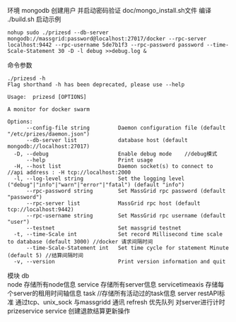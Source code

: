 环境 mongodb 创建用户 并启动密码验证   doc/mongo_install.sh文件
编译 ./build.sh
启动示例
```
nohup sudo ./prizesd --db-server mongodb://massgrid:password@localhost:27017/docker --rpc-server localhost:9442 --rpc-username 5de7b1f3 --rpc-password password --time-Scale-Statement 30 -D -l debug >>debug.log &
```

命令参数
```
./prizesd -h
Flag shorthand -h has been deprecated, please use --help

Usage:  prizesd [OPTIONS]

A monitor for docker swarm

Options:
      --config-file string         Daemon configuration file (default "/etc/prizes/daemon.json")
      --db-server list             database host (default mongodb://localhost:27017)
  -D, --debug                      Enable debug mode    //debug模式
      --help                       Print usage
  -H, --host list                  Daemon socket(s) to connect to   //api address : -H tcp://localhost:2000
  -l, --log-level string           Set the logging level ("debug"|"info"|"warn"|"error"|"fatal") (default "info")
      --rpc-password string        Set MassGrid rpc password (default "password")
      --rpc-server list            MassGrid rpc host (default tcp://localhost:9442)
      --rpc-username string        Set MassGrid rpc username (default "user")
      --testnet                    Set massgrid testnet
  -t, --time-Scale int             Set record Millisecond time scale to database (default 3000) //docker 请求间隔时间
      --time-Scale-Statement int   Set time cycle for statement Minute (default 5) //结算间隔时间
  -v, --version                    Print version information and quit
```


模块
db  
    node    存储所有node信息
    service     存储所有server信息
    servicetimeaxis     存储每个server的租用时间轴信息
    task        //存储所有活动过的task信息
server 
    restAPI标准
    通过tcp、unix_sock 与massgridd 通讯
refresh
    优先队列 对server进行计时
prizeservice
    service 创建退款结算更新操作
